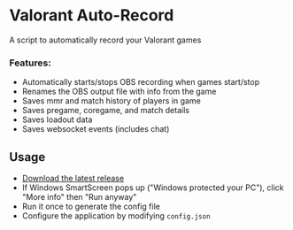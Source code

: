 # Valorant Auto-Record

A script to automatically record your Valorant games

### Features:

 - Automatically starts/stops OBS recording when games start/stop
 - Renames the OBS output file with info from the game
 - Saves mmr and match history of players in game
 - Saves pregame, coregame, and match details
 - Saves loadout data
 - Saves websocket events (includes chat)

## Usage

 - [Download the latest release](../../releases/latest/download/Valorant-AutoRecord.exe)
 - If Windows SmartScreen pops up ("Windows protected your PC"), click "More info" then "Run anyway"
 - Run it once to generate the config file
 - Configure the application by modifying `config.json`
